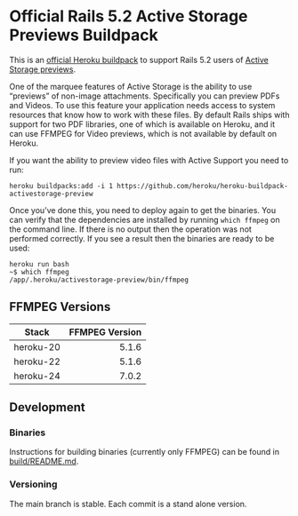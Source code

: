 # Official Rails 5.2 Active Storage Previews Buildpack

This is an [official Heroku buildpack](https://devcenter.heroku.com/articles/language-support-policy#supported-buildpacks) to support Rails 5.2 users of [Active Storage previews](https://devcenter.heroku.com/articles/active-storage-on-heroku).

One of the marquee features of Active Storage is the ability to use “previews” of non-image attachments. Specifically you can preview PDFs and Videos. To use this feature your application needs access to system resources that know how to work with these files. By default Rails ships with support for two PDF libraries, one of which is available on Heroku, and it can use FFMPEG for Video previews, which is not available by default on Heroku.

If you want the ability to preview video files with Active Support you need to run:

```term
heroku buildpacks:add -i 1 https://github.com/heroku/heroku-buildpack-activestorage-preview
```

Once you’ve done this, you need to deploy again to get the binaries. You can verify that the dependencies are installed by running `which ffmpeg` on the command line. If there is no output then the operation was not performed correctly. If you see a result then the binaries are ready to be used:

```
heroku run bash
~$ which ffmpeg
/app/.heroku/activestorage-preview/bin/ffmpeg
```

## FFMPEG Versions

| Stack     | FFMPEG Version |
|-----------|---------------:|
| heroku-20 | 5.1.6 |
| heroku-22 | 5.1.6 |
| heroku-24 | 7.0.2 |

## Development

### Binaries

Instructions for building binaries (currently only FFMPEG) can be found in [build/README.md](build/README.md).

### Versioning

The main branch is stable. Each commit is a stand alone version.
